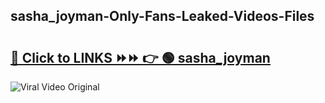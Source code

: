 
 ## sasha_joyman-Only-Fans-Leaked-Videos-Files

# <h2><a href="https://mediaupload.pro?sasha_joyman">🔗 Click to LINKS ⏩⏩ 👉 🟢 sasha_joyman </a></h2>

<a href="https://mediaupload.pro?sasha_joyman" rel="nofollow" data-target="animated-image.originalLink"><img src="https://i.ibb.co.com/xMMVF88/686577567.gif" alt="Viral Video Original" style="max-width: 100%; display: inline-block;" data-target="animated-image.originalImage"></a>